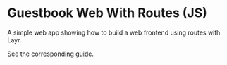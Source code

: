 # Guestbook Web With Routes (JS)

A simple web app showing how to build a web frontend using routes with Layr.

See the [corresponding guide](https://layrjs.com/docs/v1/introduction/routing?language=js).
